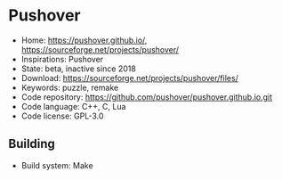 # Pushover

- Home: https://pushover.github.io/, https://sourceforge.net/projects/pushover/
- Inspirations: Pushover
- State: beta, inactive since 2018
- Download: https://sourceforge.net/projects/pushover/files/
- Keywords: puzzle, remake
- Code repository: https://github.com/pushover/pushover.github.io.git
- Code language: C++, C, Lua
- Code license: GPL-3.0

## Building

- Build system: Make

